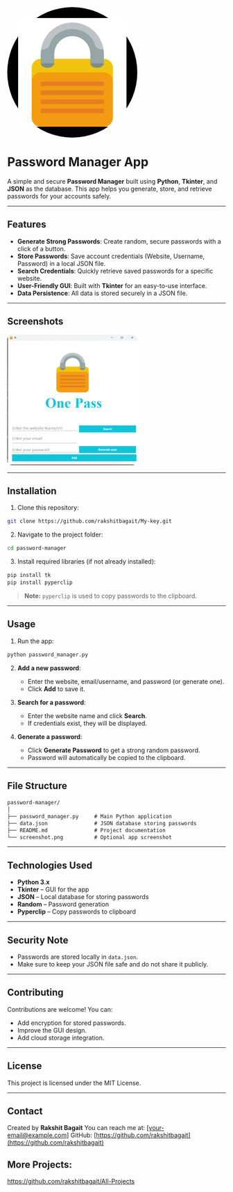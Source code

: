
<div style="display:flex;height:300px ; width : 300px;align-items:center;background-color:black;border-radius:50%;
justify-content:center;
">
<img src ="image.png" style ="height : 250px; width :250px;border-radius:10px;"> 
</div> 


# Password Manager App

A simple and secure **Password Manager** built using **Python**, **Tkinter**, and **JSON** as the database. This app helps you generate, store, and retrieve passwords for your accounts safely.

---

## Features

- **Generate Strong Passwords**: Create random, secure passwords with a click of a button.
- **Store Passwords**: Save account credentials (Website, Username, Password) in a local JSON file.
- **Search Credentials**: Quickly retrieve saved passwords for a specific website.
- **User-Friendly GUI**: Built with **Tkinter** for an easy-to-use interface.
- **Data Persistence**: All data is stored securely in a JSON file.

---

## Screenshots

<img src ="image-1.png" style ="height : 300px; width :300px;border-radius:10px;"> 



---

## Installation

1. Clone this repository:

```bash
git clone https://github.com/rakshitbagait/My-key.git
````

2. Navigate to the project folder:

```bash
cd password-manager
```

3. Install required libraries (if not already installed):

```bash
pip install tk
pip install pyperclip
```

> **Note:** `pyperclip` is used to copy passwords to the clipboard.

---

## Usage

1. Run the app:

```bash
python password_manager.py
```

2. **Add a new password**:

   * Enter the website, email/username, and password (or generate one).
   * Click **Add** to save it.

3. **Search for a password**:

   * Enter the website name and click **Search**.
   * If credentials exist, they will be displayed.

4. **Generate a password**:

   * Click **Generate Password** to get a strong random password.
   * Password will automatically be copied to the clipboard.

---

## File Structure

```
password-manager/
│
├── password_manager.py     # Main Python application
├── data.json               # JSON database storing passwords
├── README.md               # Project documentation
└── screenshot.png          # Optional app screenshot
```

---

## Technologies Used

* **Python 3.x**
* **Tkinter** – GUI for the app
* **JSON** – Local database for storing passwords
* **Random** – Password generation
* **Pyperclip** – Copy passwords to clipboard

---

## Security Note

* Passwords are stored locally in `data.json`.
* Make sure to keep your JSON file safe and do not share it publicly.

---

## Contributing

Contributions are welcome! You can:

* Add encryption for stored passwords.
* Improve the GUI design.
* Add cloud storage integration.

---

## License

This project is licensed under the MIT License.

---

## Contact

Created by **Rakshit Bagait**
You can reach me at: [[your-email@example.com](mailto:your-email@example.com)]
GitHub: [https://github.com/rakshitbagait](https://github.com/rakshitbagait)

## More Projects:

https://github.com/rakshitbagait/All-Projects


